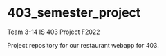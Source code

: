# 403_semester_project
Team 3-14 IS 403 Project F2022

Project repository for our restaurant webapp for 403.
